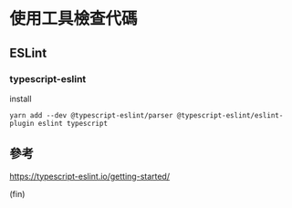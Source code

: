 # 使用工具檢查代碼

## ESLint

### typescript-eslint

install

```shell
yarn add --dev @typescript-eslint/parser @typescript-eslint/eslint-plugin eslint typescript
```

## 參考

<https://typescript-eslint.io/getting-started/>

(fin)
